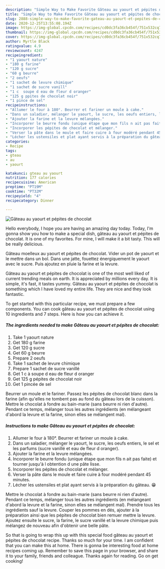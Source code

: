 ```yaml
---
description: "Simple Way to Make Favorite Gâteau au yaourt et pépites de chocolat"
title: "Simple Way to Make Favorite Gâteau au yaourt et pépites de chocolat"
slug: 2888-simple-way-to-make-favorite-gateau-au-yaourt-et-pepites-de-chocolat
date: 2020-12-25T13:55:08.194Z
image: https://img-global.cpcdn.com/recipes/cd0dc3fa36cb454f/751x532cq70/gateau-au-yaourt-et-pepites-de-chocolat-photo-principale-de-la-recette.jpg
thumbnail: https://img-global.cpcdn.com/recipes/cd0dc3fa36cb454f/751x532cq70/gateau-au-yaourt-et-pepites-de-chocolat-photo-principale-de-la-recette.jpg
cover: https://img-global.cpcdn.com/recipes/cd0dc3fa36cb454f/751x532cq70/gateau-au-yaourt-et-pepites-de-chocolat-photo-principale-de-la-recette.jpg
author: Myrtle Black
ratingvalue: 4.9
reviewcount: 4247
recipeingredient:
- "1 yaourt nature"
- "180 g farine"
- "120 g sucre"
- "60 g beurre"
- "2 oeufs"
- "1 sachet de levure chimique"
- "1 sachet de sucre vanill"
- "1 c  soupe d eau de fleur d oranger"
- "125 g ppites de chocolat noir"
- "1 pince de sel"
recipeinstructions:
- "Allumer le four à 180°. Beurrer et fariner un moule à cake."
- "Dans un saladier, mélanger le yaourt, le sucre, les oeufs entiers, le sel et les parfums (sucre vanillé et eau de fleur d oranger)."
- "Ajouter la farine et la levure mélangées."
- "Incorporer le beurre fondu (unique étape que mon fils n ait pas faite) et tourner jusqu&#39;à l obtention d une pâte lisse."
- "Incorporer les pépites de chocolat et mélanger."
- "Verser la pâte dans le moule et faire cuire à four modéré pendant 45 minutes."
- "Lécher les ustensiles et plat ayant servis à la préparation du gâteau. 😁"
categories:
- Recipe
tags:
- gteau
- au
- yaourt

katakunci: gteau au yaourt 
nutrition: 177 calories
recipecuisine: American
preptime: "PT19M"
cooktime: "PT32M"
recipeyield: "4"
recipecategory: Dinner

---
```



![Gâteau au yaourt et pépites de chocolat](https://img-global.cpcdn.com/recipes/cd0dc3fa36cb454f/751x532cq70/gateau-au-yaourt-et-pepites-de-chocolat-photo-principale-de-la-recette.jpg)

Hello everybody, I hope you are having an amazing day today. Today, I'm gonna show you how to make a special dish, gâteau au yaourt et pépites de chocolat. It is one of my favorites. For mine, I will make it a bit tasty. This will be really delicious.

Gâteau moelleux au yaourt et pépites de chocolat. Vider un pot de yaourt et le mettre dans un bol. Dans une jatte, fouettez énergiquement le yaourt avec le sucre. Puis ajoutez en pluie la farine et la levure.

Gâteau au yaourt et pépites de chocolat is one of the most well liked of current trending meals on earth. It is appreciated by millions every day. It is simple, it's fast, it tastes yummy. Gâteau au yaourt et pépites de chocolat is something which I have loved my entire life. They are nice and they look fantastic.


To get started with this particular recipe, we must prepare a few components. You can cook gâteau au yaourt et pépites de chocolat using 10 ingredients and 7 steps. Here is how you can achieve it.

<!--inarticleads1-->

##### The ingredients needed to make Gâteau au yaourt et pépites de chocolat:

1. Take 1 yaourt nature
1. Get 180 g farine
1. Get 120 g sucre
1. Get 60 g beurre
1. Prepare 2 oeufs
1. Take 1 sachet de levure chimique
1. Prepare 1 sachet de sucre vanillé
1. Get 1 c à soupe d eau de fleur d oranger
1. Get 125 g pépites de chocolat noir
1. Get 1 pincée de sel


Beurrer un moule et le fariner. Passez les pépites de chocolat blanc dans la farine (afin qu&#39;elles ne tombent pas au fond du gâteau lors de la cuisson). Mettre le chocolat à fondre au bain-marie (sans beurre ni rien d&#39;autre). Pendant ce temps, mélanger tous les autres ingrédients (en mélangeant d&#39;abord la levure et la farine, sinon elles se mélangent mal). 

<!--inarticleads2-->

##### Instructions to make Gâteau au yaourt et pépites de chocolat:

1. Allumer le four à 180°. Beurrer et fariner un moule à cake.
1. Dans un saladier, mélanger le yaourt, le sucre, les oeufs entiers, le sel et les parfums (sucre vanillé et eau de fleur d oranger).
1. Ajouter la farine et la levure mélangées.
1. Incorporer le beurre fondu (unique étape que mon fils n ait pas faite) et tourner jusqu&#39;à l obtention d une pâte lisse.
1. Incorporer les pépites de chocolat et mélanger.
1. Verser la pâte dans le moule et faire cuire à four modéré pendant 45 minutes.
1. Lécher les ustensiles et plat ayant servis à la préparation du gâteau. 😁


Mettre le chocolat à fondre au bain-marie (sans beurre ni rien d&#39;autre). Pendant ce temps, mélanger tous les autres ingrédients (en mélangeant d&#39;abord la levure et la farine, sinon elles se mélangent mal). Prendre tous les ingrédients sauf la levure. Couper les pommes en dés, ajouter à la préparation ainsi que les pépites de chocolat bien remuer mettre la levure. Ajoutez ensuite le sucre, la farine, le sucre vanillé et la levure chimique puis mélangez de nouveau afin d&#39;obtenir une belle pâte. 

So that is going to wrap this up with this special food gâteau au yaourt et pépites de chocolat recipe. Thanks so much for your time. I am confident that you can make this at home. There is gonna be interesting food at home recipes coming up. Remember to save this page in your browser, and share it to your family, friends and colleague. Thanks again for reading. Go on get cooking!

